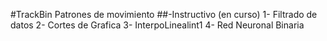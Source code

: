 #TrackBin Patrones de movimiento
##-Instructivo (en curso)
1- Filtrado de datos
2- Cortes de Grafica
3- InterpoLinealint1
4- Red Neuronal Binaria
